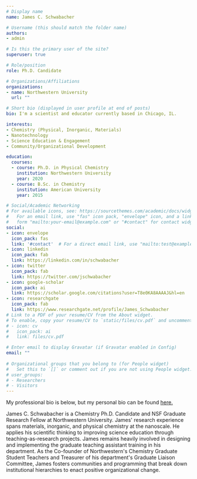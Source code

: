 ```yaml
---
# Display name
name: James C. Schwabacher

# Username (this should match the folder name)
authors:
- admin

# Is this the primary user of the site?
superuser: true

# Role/position
role: Ph.D. Candidate

# Organizations/Affiliations
organizations:
- name: Northwestern University
  url: ""

# Short bio (displayed in user profile at end of posts)
bio: I'm a scientist and educator currently based in Chicago, IL.

interests:
- Chemistry (Physical, Inorganic, Materials)
- Nanotechnology
- Science Education & Engagement
- Community/Organizational Development

education:
  courses:
  - course: Ph.D. in Physical Chemistry
    institution: Northwestern University
    year: 2020
  - course: B.Sc. in Chemistry
    institution: American University
    year: 2015

# Social/Academic Networking
# For available icons, see: https://sourcethemes.com/academic/docs/widgets/#icons
#   For an email link, use "fas" icon pack, "envelope" icon, and a link in the
#   form "mailto:your-email@example.com" or "#contact" for contact widget.
social:
- icon: envelope
  icon_pack: fas
  link: '#contact'  # For a direct email link, use "mailto:test@example.org".
- icon: linkedin
  icon_pack: fab
  link: https://linkedin.com/in/schwabacher
- icon: twitter
  icon_pack: fab
  link: https://twitter.com/jschwabacher
- icon: google-scholar
  icon_pack: ai
  link: https://scholar.google.com/citations?user=T8e0KA8AAAAJ&hl=en
- icon: researchgate
  icon_pack: fab
  link: https://www.researchgate.net/profile/James_Schwabacher
# Link to a PDF of your resume/CV from the About widget.
# To enable, copy your resume/CV to `static/files/cv.pdf` and uncomment the lines below.  
# - icon: cv
#   icon_pack: ai
#   link: files/cv.pdf

# Enter email to display Gravatar (if Gravatar enabled in Config)
email: ""
  
# Organizational groups that you belong to (for People widget)
#   Set this to `[]` or comment out if you are not using People widget.  
# user_groups:
# - Researchers
# - Visitors
---
```

My professional bio is below, but my personal bio can be found [here.](/bio)

James C. Schwabacher is a Chemistry Ph.D. Candidate and NSF Graduate Research Fellow at Northwestern University. James' research experience spans materials, inorganic, and physical chemistry at the nanoscale. He applies his scientific thinking to improving science education through teaching-as-research projects. James remains heavily involved in designing and implementing the graduate teaching assistant training in his department. As the Co-founder of Northwestern's Chemistry Graduate Student Teachers and Treasurer of his department's Graduate Liaison Committee, James fosters communities and programming that break down institutional hierarchies to enact positive organizational change. 
